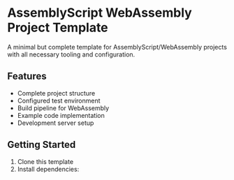 # AssemblyScript WebAssembly Project Template

A minimal but complete template for AssemblyScript/WebAssembly projects with all necessary tooling and configuration.

## Features

- Complete project structure
- Configured test environment
- Build pipeline for WebAssembly
- Example code implementation
- Development server setup

## Getting Started

1. Clone this template
2. Install dependencies:
   